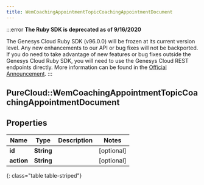 ```yaml
---
title: WemCoachingAppointmentTopicCoachingAppointmentDocument
---
```


:::error
**The Ruby SDK is deprecated as of 9/16/2020**

The Genesys Cloud Ruby SDK (v96.0.0) will be frozen at its current version level. Any new enhancements to our API or bug fixes will not be backported. If you do need to take advantage of new features or bug fixes outside the Genesys Cloud Ruby SDK, you will need to use the Genesys Cloud REST endpoints directly. More information can be found in the [Official Announcement](https://developer.mypurecloud.com/forum/t/announcement-genesys-cloud-ruby-sdk-end-of-life/8850).
:::


## PureCloud::WemCoachingAppointmentTopicCoachingAppointmentDocument

## Properties

|Name | Type | Description | Notes|
|------------ | ------------- | ------------- | -------------|
| **id** | **String** |  | [optional] |
| **action** | **String** |  | [optional] |
{: class="table table-striped"}


